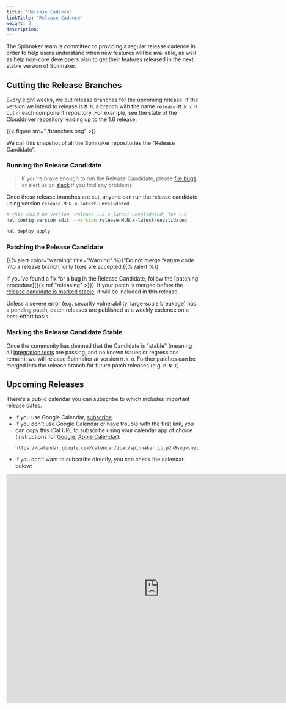 ```yaml
---
title: "Release Cadence"
linkTitle: "Release Cadence"
weight: 2
description:
---
```


The Spinnaker team is committed to providing a regular release cadence in order
to help users understand when new features will be available, as well as help
non-core developers plan to get their features released in the next stable
version of Spinnaker.

## Cutting the Release Branches

Every eight weeks, we cut release branches for the upcoming release. If the
version we intend to release is `M.N`, a branch with the name `release-M.N.x` is
cut in each component repository. For example, see the state of the
[Clouddriver](https://github.com/spinnaker/clouddriver/) repository leading up
to the 1.6 release:

{{< figure src="./branches.png" >}}

We call this snapshot of all the Spinnaker repositories the "Release
Candidate".

### Running the Release Candidate

> If you're brave enough to run the Release Candidate, please [file
> bugs](https://github.com/spinnaker/spinnaker/issues) or alert us
> on [slack](http://join.spinnaker.io) if you find any problems!

Once these release branches are cut, anyone can run the release candidate using
version `release-M.N.x-latest-unvalidated`:

```bash
# this would be version 'release-1.6.x-latest-unvalidated' for 1.6
hal config version edit --version release-M.N.x-latest-unvalidated

hal deploy apply
```

### Patching the Release Candidate

{{% alert color="warning" title="Warning" %}}"Do not merge feature code into a release branch, only fixes are accepted.{{% /alert %}}

If you've found a fix for a bug in the Release Candidate, follow the [patching
procedure]({{< ref "releasing" >}}). If
your patch is merged before the [release candidate is marked
stable](#marking-the-release-candidate-stable), it will be included in this
release.

Unless a severe error (e.g. security vulnerability, large-scale breakage) has a
pending patch, patch releases are published at a weekly cadence on a
best-effort basis.

### Marking the Release Candidate Stable

Once the community has deemed that the Candidate is "stable" (meaning all
[integration
tests](https://github.com/spinnaker/spinnaker/tree/master/testing/citest) are
passing, and no known issues or regressions remain), we will release Spinnaker
at version `M.N.0`. Further patches can be merged into the release branch for
future patch releases (e.g. `M.N.1`).

## Upcoming Releases

There's a public calendar you can subscribe to which includes important release dates.

* If you use Google Calendar, [subscribe](https://calendar.google.com/calendar?cid=c3Bpbm5ha2VyLmlvX3AybjhzZWd2bG5lbDRjYm83NzdlbTM1YjBjQGdyb3VwLmNhbGVuZGFyLmdvb2dsZS5jb20).
* If you don't use Google Calendar or have trouble with the first link, you can copy this iCal URL to subscribe using your calendar app of choice (instructions for [Google](https://support.google.com/calendar/answer/37100), [Apple Calendar](https://support.apple.com/guide/calendar/subscribe-to-calendars-icl1022/mac)):
   ```
   https://calendar.google.com/calendar/ical/spinnaker.io_p2n8segvlnel4cbo777em35b0c%40group.calendar.google.com/public/basic.ics
   ```
* If you don't want to subscribe directly, you can check the calendar below:

<iframe src="https://calendar.google.com/calendar/embed?src=spinnaker.io_p2n8segvlnel4cbo777em35b0c%40group.calendar.google.com&ctz=America%2FNew_York" style="border: 0" width="800" height="600" frameborder="0" scrolling="no"></iframe>